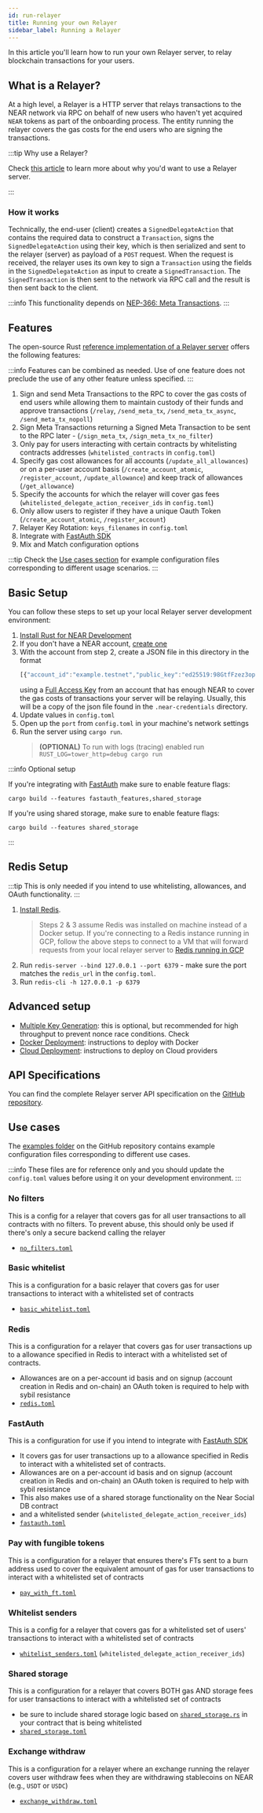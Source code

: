 ```yaml
---
id: run-relayer
title: Running your own Relayer
sidebar_label: Running a Relayer
---
```


In this article you'll learn how to run your own Relayer server, to relay blockchain transactions for your users.

## What is a Relayer?

At a high level, a Relayer is a HTTP server that relays transactions to the NEAR network via RPC on behalf of new users who haven't yet acquired `NEAR` tokens as part of the onboarding process. The entity running the relayer covers the gas costs for the end users who are signing the transactions.

:::tip Why use a Relayer?

Check [this article](../../../1.concepts/abstraction/relayers.md#why-use-a-relayer) to learn more about why you'd want to use a Relayer server.

:::

### How it works

Technically, the end-user (client) creates a `SignedDelegateAction` that contains the required data to construct a `Transaction`, signs the `SignedDelegateAction` using their key, which is then serialized and sent  to the relayer (server) as payload of a `POST` request. 
When the request is received, the relayer uses its own key to sign a `Transaction` using the fields in the `SignedDelegateAction` as input to create a `SignedTransaction`. 
The `SignedTransaction` is then sent to the network via RPC call and the result is then sent back to the client.

:::info
This functionality depends on [NEP-366: Meta Transactions](https://github.com/near/NEPs/pull/366).
:::

## Features

The open-source Rust [reference implementation of a Relayer server](https://github.com/near/pagoda-relayer-rs/) offers the following features:

:::info
Features can be combined as needed. Use of one feature does not preclude the use of any other feature unless specified.
:::

1. Sign and send Meta Transactions to the RPC to cover the gas costs of end users while allowing them to maintain custody of their funds and approve transactions (`/relay`, `/send_meta_tx`, `/send_meta_tx_async`, `/send_meta_tx_nopoll`)
2. Sign Meta Transactions returning a Signed Meta Transaction to be sent to the RPC later - (`/sign_meta_tx`, `/sign_meta_tx_no_filter`)
3. Only pay for users interacting with certain contracts by whitelisting contracts addresses (`whitelisted_contracts` in `config.toml`) 
4. Specify gas cost allowances for all accounts (`/update_all_allowances`) or on a per-user account basis (`/create_account_atomic`, `/register_account`, `/update_allowance`) and keep track of allowances (`/get_allowance`)
5. Specify the accounts for which the relayer will cover gas fees (`whitelisted_delegate_action_receiver_ids` in `config.toml`)
6. Only allow users to register if they have a unique Oauth Token (`/create_account_atomic`, `/register_account`)
7. Relayer Key Rotation: `keys_filenames` in `config.toml`
8. Integrate with [FastAuth SDK](../fastauth-sdk.md)
9. Mix and Match configuration options

:::tip
Check the [Use cases section](#use-cases) for example configuration files corresponding to different usage scenarios.
:::

## Basic Setup

You can follow these steps to set up your local Relayer server development environment:

1. [Install Rust for NEAR Development](../../../sdk/rust/intro.md)
2. If you don't have a NEAR account, [create one](../../../1.concepts/protocol/account-model.md)
3. With the account from step 2, create a JSON file in this directory in the format
   ```js
   [{"account_id":"example.testnet","public_key":"ed25519:98GtfFzez3opomVpwa7i4m3nptHtc7Ha514XHMWszLtQ","private_key":"ed25519:YWuyKVQHE3rJQYRC3pRGV56o1qEtA1PnMYPDEtroc5kX4A4mWrJwF7XkzGe7JWNMABbtY4XFDBJEzgLyfPkwpzC"}]
   ```
   using a [Full Access Key](../../../1.concepts/protocol/access-keys.md#full-access-keys) from an account that has enough NEAR to cover the gas costs of transactions your server will be relaying. Usually, this will be a copy of the json file found in the `.near-credentials` directory. 
4. Update values in `config.toml`
5. Open up the `port` from `config.toml` in your machine's network settings
6. Run the server using `cargo run`. 
   > **(OPTIONAL)** To run with logs (tracing) enabled run `RUST_LOG=tower_http=debug cargo run`

:::info Optional setup

If you're integrating with [FastAuth](../fastauth-sdk.md) make sure to enable feature flags: 
```
cargo build --features fastauth_features,shared_storage
```
If you're using shared storage, make sure to enable feature flags:
```
cargo build --features shared_storage
```

:::

## Redis Setup

:::tip
This is only needed if you intend to use whitelisting, allowances, and OAuth functionality.
:::

1. [Install Redis](https://redis.io/docs/latest/get-started/).
   > Steps 2 & 3 assume Redis was installed on machine instead of a Docker setup. If you're connecting to a Redis instance running in GCP, follow the above steps to connect to a VM that will forward requests from your local relayer server to [Redis running in GCP](https://cloud.google.com/memorystore/docs/redis/connect-redis-instance#connecting_from_a_local_machine_with_port_forwarding)
2. Run `redis-server --bind 127.0.0.1 --port 6379` - make sure the port matches the `redis_url` in the `config.toml`.
3. Run `redis-cli -h 127.0.0.1 -p 6379`


## Advanced setup

- [Multiple Key Generation](https://github.com/near/pagoda-relayer-rs/tree/main?tab=readme-ov-file#multiple-key-generation---optional-but-recommended-for-high-throughput-to-prevent-nonce-race-conditions): this is optional, but recommended for high throughput to prevent nonce race conditions. Check 
- [Docker Deployment](https://github.com/near/pagoda-relayer-rs/tree/main?tab=readme-ov-file#docker-deployment): instructions to deploy with Docker
- [Cloud Deployment](https://github.com/near/pagoda-relayer-rs/tree/main?tab=readme-ov-file#cloud-deployment): instructions to deploy on Cloud providers

## API Specifications

You can find the complete Relayer server API specification on the [GitHub repository](https://github.com/near/pagoda-relayer-rs/tree/main?tab=readme-ov-file#api-spec-).

## Use cases

The [examples folder](https://github.com/near/pagoda-relayer-rs/tree/main/examples) on the GitHub repository contains example configuration files corresponding to different use cases. 

:::info
These files are for reference only and you should update the `config.toml` values before using it on your development environment.
:::

### No filters

This is a config for a relayer that covers gas for all user transactions to all contracts with no filters. To prevent abuse, this should only be used if there's only a secure backend calling the relayer
- [`no_filters.toml`](https://github.com/near/pagoda-relayer-rs/blob/main/examples/configs/no_filters.toml)

### Basic whitelist

This is a configuration for a basic relayer that covers gas for user transactions to interact with a whitelisted set of contracts
- [`basic_whitelist.toml`](https://github.com/near/pagoda-relayer-rs/blob/main/examples/configs/basic_whitelist.toml)

### Redis

This is a configuration for a relayer that covers gas for user transactions up to a allowance specified in Redis to interact with a whitelisted set of contracts. 
- Allowances are on a per-account id basis and on signup (account creation in Redis and on-chain) an OAuth token is required to help with sybil resistance
- [`redis.toml`](https://github.com/near/pagoda-relayer-rs/blob/main/examples/configs/redis.toml)

### FastAuth

This is a configuration for use if you intend to integrate with [FastAuth SDK](../fastauth-sdk.md)
- It covers gas for user transactions up to a allowance specified in Redis to interact with a whitelisted set of contracts. 
- Allowances are on a per-account id basis and on signup (account creation in Redis and on-chain) an OAuth token is required to help with sybil resistance 
- This also makes use of a shared storage functionality on the Near Social DB contract 
- and a whitelisted sender (`whitelisted_delegate_action_receiver_ids`)
- [`fastauth.toml`](https://github.com/near/pagoda-relayer-rs/blob/main/examples/configs/fastauth.toml)

### Pay with fungible tokens

This is a configuration for a relayer that ensures there's FTs sent to a burn address used to cover the equivalent amount of gas for user transactions to interact with a whitelisted set of contracts 
- [`pay_with_ft.toml`](https://github.com/near/pagoda-relayer-rs/blob/main/examples/configs/pay_with_ft.toml)

### Whitelist senders

This is a config for a relayer that covers gas for a whitelisted set of users' transactions to interact with a whitelisted set of contracts
- [`whitelist_senders.toml`](https://github.com/near/pagoda-relayer-rs/blob/main/examples/configs/whitelist_senders.toml) (`whitelisted_delegate_action_receiver_ids`)

### Shared storage

This is a configuration for a relayer that covers BOTH gas AND storage fees for user transactions to interact with a whitelisted set of contracts

- be sure to include shared storage logic based on [`shared_storage.rs`](https://github.com/NearSocial/social-db/blob/master/contract/src/shared_storage.rs) in your contract that is being whitelisted
- [`shared_storage.toml`](https://github.com/near/pagoda-relayer-rs/blob/main/examples/configs/shared_storage.toml)

### Exchange withdraw

This is a configuration for a relayer where an exchange running the relayer covers user withdraw fees when they are withdrawing stablecoins on NEAR (e.g., `USDT` or `USDC`)

- [`exchange_withdraw.toml`](https://github.com/near/pagoda-relayer-rs/blob/main/examples/configs/exchange_withdraw.toml)
